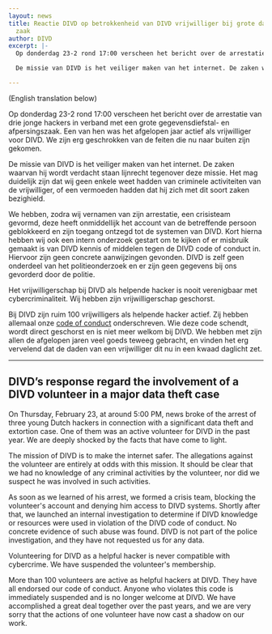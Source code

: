 ```yaml
---
layout: news
title: Reactie DIVD op betrokkenheid van DIVD vrijwilliger bij grote datadiefstal
  zaak
author: DIVD
excerpt: |-
  Op donderdag 23-2 rond 17:00 verscheen het bericht over de arrestatie van drie jonge hackers in verband met een grote gegevensdiefstal- en afpersingszaak. Een van hen was het afgelopen jaar actief als vrijwilliger voor DIVD. We zijn erg geschrokken van de feiten die nu naar buiten zijn gekomen.

  De missie van DIVD is het veiliger maken van het internet. De zaken waarvan hij wordt verdacht staan lijnrecht op deze missie. Het mag duidelijk zijn dat wij geen enkele weet hadden van criminele activiteiten van de vrijwilliger, of een vermoeden hadden dat hij zich met dit soort zaken bezighield.

---
```

(English translation below)

Op donderdag 23-2 rond 17:00 verscheen het bericht over de arrestatie van drie jonge hackers in verband met een grote gegevensdiefstal- en afpersingszaak. Een van hen was het afgelopen jaar actief als vrijwilliger voor DIVD. We zijn erg geschrokken van de feiten die nu naar buiten zijn gekomen.

De missie van DIVD is het veiliger maken van het internet. De zaken waarvan hij wordt verdacht staan lijnrecht tegenover deze missie. Het mag duidelijk zijn dat wij geen enkele weet hadden van criminele activiteiten van de vrijwilliger, of een vermoeden hadden dat hij zich met dit soort zaken bezighield.

We hebben, zodra wij vernamen van zijn arrestatie, een crisisteam gevormd, deze heeft onmiddellijk het account van de betreffende persoon geblokkeerd en zijn toegang ontzegd tot de systemen van DIVD. Kort hierna hebben wij ook een intern onderzoek gestart om te kijken of er misbruik gemaakt is van DIVD kennis of middelen tegen de DIVD code of conduct in. Hiervoor zijn geen concrete aanwijzingen gevonden. DIVD is zelf geen onderdeel van het politieonderzoek en er zijn geen gegevens bij ons gevorderd door de politie.

Het vrijwilligerschap bij DIVD als helpende hacker is nooit verenigbaar met cybercriminaliteit. Wij hebben zijn vrijwilligerschap geschorst.

Bij DIVD zijn ruim 100 vrijwilligers als helpende hacker actief. Zij hebben allemaal onze [code of conduct](https://www.divd.nl/code/) onderschreven. Wie deze code schendt, wordt direct geschorst en is niet meer welkom bij DIVD. We hebben met zijn allen de afgelopen jaren veel goeds teweeg gebracht, en vinden het erg vervelend dat de daden van een vrijwilliger dit nu in een kwaad daglicht zet.

***

## DIVD’s response regard the involvement of a DIVD volunteer in a major data theft case

On Thursday, February 23, at around 5:00 PM, news broke of the arrest of three young Dutch hackers in connection with a significant data theft and extortion case. One of them was an active volunteer for DIVD in the past year. We are deeply shocked by the facts that have come to light.

The mission of DIVD is to make the internet safer. The allegations against the volunteer are entirely at odds with this mission. It should be clear that we had no knowledge of any criminal activities by the volunteer, nor did we suspect he was involved in such activities.

As soon as we learned of his arrest, we formed a crisis team, blocking the volunteer's account and denying him access to DIVD systems. Shortly after that, we launched an internal investigation to determine if DIVD knowledge or resources were used in violation of the DIVD code of conduct. No concrete evidence of such abuse was found. DIVD is not part of the police investigation, and they have not requested us for any data.

Volunteering for DIVD as a helpful hacker is never compatible with cybercrime. We have suspended the volunteer's membership.

More than 100 volunteers are active as helpful hackers at DIVD. They have all endorsed our code of conduct. Anyone who violates this code is immediately suspended and is no longer welcome at DIVD. We have accomplished a great deal together over the past years, and we are very sorry that the actions of one volunteer have now cast a shadow on our work.